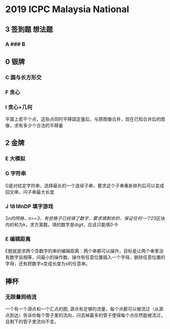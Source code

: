# 2019 ICPC Malaysia National

## 3 签到题 想法题 

### A ### B

## 0 银牌

### C 圆与长方形交

### F 贪心

### I 贪心+几何

平面上若干个点，这些点同时平移固定量后，与原图像合并，现在已知合并后的图像，求有多少个合法的平移量


## 2 金牌

### E 大模拟

### G 字符串 

G是对给定字符串，选择最长的一个连续子串，要求这个子串重新排列后可以变成回文串，问子串最大长度

### J 18*18*nDP 填字游戏

2*n的网格，n>=3，有些格子已经填了数字，要求填剩余的，保证任何一个2*3区块内的和为k，求方案数。填的数字是digit，应该只能填0-9

### E 编辑距离

E题就是求两个含数字的串的编辑距离：两个串都可以操作，目标是让两个串里没有数字且相等，问最小的操作数。操作有任意位置插入一个字母，删除任意位置的字母，还有把数字x变成长度为x的任意串。

## 捧杯


### 无限量网络流

一个有一个源点和一个汇点的图, 源点有足够的流量，每个点都可以被流过（从源点到达）告诉你每个管子里的流向，问去掉最多的管子使得每个点任然能被流过，且剩下的管子里流向不变。